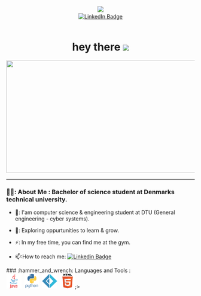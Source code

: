 <div id="header" align="center">
  <img src="https://media.giphy.com/media/v1.Y2lkPTc5MGI3NjExYTdiYmRmMjZjZDZlNTQ0ZTk5YTI4ZjdmMWU2NTI1ZGRkNTU3MDlhOSZlcD12MV9pbnRlcm5hbF9naWZzX2dpZklkJmN0PXM/M9gbBd9nbDrOTu1Mqx/giphy.gif" width="100"/>
  <div id="badges">
  <a href="https://www.linkedin.com/in/ibrahim-deiaa-131448160/">
    <img src="https://img.shields.io/badge/LinkedIn-blue?style=for-the-badge&logo=linkedin&logoColor=white" alt="LinkedIn Badge"/>
  </a>
    
</div>
  <div> 
    <img src="https://komarev.com/ghpvc/?username=ibohaji&style=flat-square&color=blue" alt=""/>
  </div>
<h1>
  hey there
  <img src="https://media.giphy.com/media/hvRJCLFzcasrR4ia7z/giphy.gif" width="30px"/>
</h1>
</div>

<div align="center">
  <img src="https://media.giphy.com/media/dWesBcTLavkZuG35MI/giphy.gif" width="600" height="300"/>
</div>


<div>

  ---

### 👨‍💻: About Me : Bachelor of science student at Denmarks technical university.

- 🔭: I'am computer science & engineering student at DTU (General engineering - cyber systems).

- 🌱: Exploring oppurtunities to learn & grow.

- ⚡: In my free time, you can find me at the gym. 

- 📫:How to reach me: [![Linkedin Badge](https://img.shields.io/badge/-kakbar-blue?style=flat&logo=Linkedin&logoColor=white)](https://www.linkedin.com/in/ibrahim-deiaa-131448160/)
</div>

<div>### :hammer_and_wrench: Languages and Tools :
</div>
<div>
  <img src="https://github.com/devicons/devicon/blob/master/icons/java/java-original-wordmark.svg" title="Java" alt="Java" width="40" height="40"/>&nbsp;
    <img src="https://github.com/devicons/devicon/blob/master/icons/python/python-original-wordmark.svg" title="Python" alt="Python" width="40" height="40"/>&nbsp;
    <img src="https://github.com/devicons/devicon/blob/master/icons/fsharp/fsharp-original.svg" title="Fsharp" alt="Fsharp" width="40" height="40"/>&nbsp;
    <img src="https://github.com/devicons/devicon/blob/master/icons/html5/html5-original-wordmark.svg" title="Html" alt="Html" width="40" height="40"/>;>
  </div>
<!--
**ibohaji/ibohaji** is a ✨ _special_ ✨ repository because its `README.md` (this file) appears on your GitHub profile.

Here are some ideas to get you started:

- 🔭 I’m currently working on ...
- 🌱 I’m currently learning ...
- 👯 I’m looking to collaborate on ...
- 🤔 I’m looking for help with ...
- 💬 Ask me about ...
- 📫 How to reach me: ...
- 😄 Pronouns: ...
- ⚡ Fun fact: ...
-->

